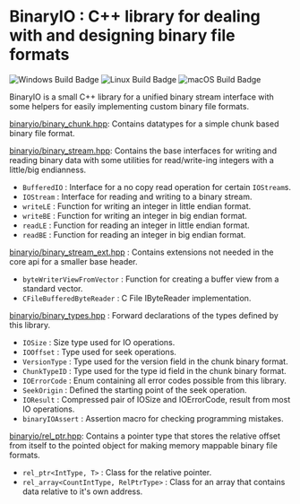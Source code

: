 # BinaryIO : C++ library for dealing with and designing binary file formats

![Windows Build Badge](https://github.com/BluFedora/BinaryIO/actions/workflows/build_windows.yml/badge.svg)
![Linux Build Badge](https://github.com/BluFedora/BinaryIO/actions/workflows/build_linux.yml/badge.svg)
![macOS Build Badge](https://github.com/BluFedora/BinaryIO/actions/workflows/build_macos.yml/badge.svg)

BinaryIO is a small C++ library for a unified binary stream interface
with some helpers for easily implementing custom binary file formats.

[binaryio/binary_chunk.hpp](include/binaryio/binary_chunk.hpp): Contains datatypes for a simple chunk based binary file format.

[binaryio/binary_stream.hpp](include/binaryio/binary_stream.hpp): Contains the base interfaces for writing and reading binary data with some utilities for read/write-ing integers with a little/big endianness.

- `BufferedIO` : Interface for a no copy read operation for certain `IOStream`s.
- `IOStream`   : Interface for reading and writing to a binary stream.
- `writeLE`    : Function for writing an integer in little endian format.
- `writeBE`    : Function for writing an integer in big endian format.
- `readLE`     : Function for reading an integer in little endian format.
- `readBE`     : Function for reading an integer in big endian format.

[binaryio/binary_stream_ext.hpp](include/binaryio/binary_stream_ext.hpp) : Contains extensions not needed in the core api for a smaller base header.

- `byteWriterViewFromVector` : Function for creating a buffer view from a standard vector.
- `CFileBufferedByteReader`  : C File IByteReader implementation.

[binaryio/binary_types.hpp](include/binaryio/binary_types.hpp) : Forward declarations of the types defined by this library.

- `IOSize`         : Size type used for IO operations.
- `IOOffset`       : Type used for seek operations.
- `VersionType`    : Type used for the version field in the chunk binary format.
- `ChunkTypeID`    : Type used for the type id field in the chunk binary format.
- `IOErrorCode`    : Enum containing all error codes possible from this library.
- `SeekOrigin`     : Defined the starting point of the seek operation.
- `IOResult`       : Compressed pair of IOSize and IOErrorCode, result from most IO operations.
- `binaryIOAssert` : Assertion macro for checking programming mistakes.

[binaryio/rel_ptr.hpp](include/binaryio/rel_ptr.hpp): Contains a pointer type that stores the relative offset from itself to the pointed object for making memory mappable binary file formats.

- `rel_ptr<IntType, T>`                 : Class for the relative pointer.
- `rel_array<CountIntType, RelPtrType>` : Class for an array that contains data relative to it's own address.

